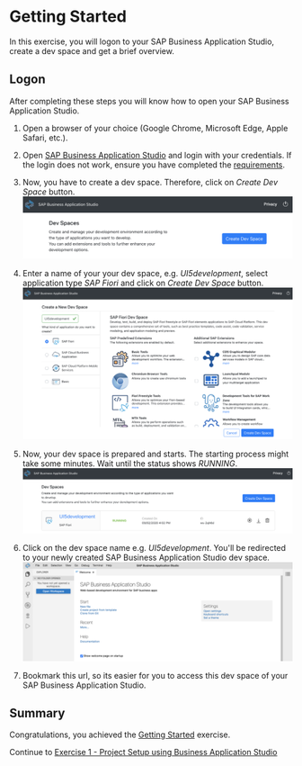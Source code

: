 # Getting Started

In this exercise, you will logon to your SAP Business Application Studio, create a dev space and get a brief overview.

## Logon
After completing these steps you will know how to open your SAP Business Application Studio.

1. Open a browser of your choice (Google Chrome, Microsoft Edge, Apple Safari, etc.).

2. Open [SAP Business Application Studio](https://triallink.eu10.trial.applicationstudio.cloud.sap/) and login with your credentials. If the login does not work, ensure you have completed the [requirements](../../README.md#requirements). 

3. Now, you have to create a dev space. Therefore, click on *Create Dev Space* button. 
<br>![](images/00_01_0010.png)

4. Enter a name of your your dev space, e.g. *UI5development*, select application type *SAP Fiori* and click on *Create Dev Space* button.
<br>![](images/00_01_0020.png)

5. Now, your dev space is prepared and starts. The starting process might take some minutes. Wait until the status shows *RUNNING*.
<br>![](images/00_01_0030.png)

6. Click on the dev space name e.g. *UI5development*. You'll be redirected to your newly created SAP Business Application Studio dev space.
<br>![](images/00_01_0040.png)

7. Bookmark this url, so its easier for you to access this dev space of your SAP Business Application Studio.

## Summary

Congratulations, you achieved the [Getting Started](#getting-started) exercise.

Continue to [Exercise 1 - Project Setup using Business Application Studio](../ex1/README.md)
